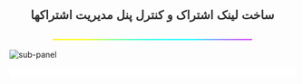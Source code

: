 <div align="center" style="font-family: Arial, sans-serif; color: #333;">
    <h2>ساخت لینک اشتراک و کنترل پنل مدیریت اشتراکها</h2>
   
</div>
  <p align="center">   
   <img  width=70% src="https://github.com/3yed-61/warpsub/blob/1e9fa0df21d00878653e25cbdfc49421092d1496/images/b.gif" />
   </p> 
   



![sub-panel](https://github.com/user-attachments/assets/38f58fd6-b753-4819-8971-278f2f003af9)

![212284100-561aa473-3905-4a80-b561-0d28506553ee](https://github.com/3yed-61/warpsub/blob/1e9fa0df21d00878653e25cbdfc49421092d1496/images/p.gif)

   
